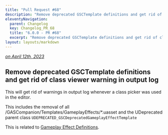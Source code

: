 ```yaml
---
title: "Pull Request #68"
description: "Remove deprecated GSCTemplate definitions and get rid of class viewer warning in output log"
eleventyNavigation:
  parent: Changelog
  key: Changelog_PR_68
  title: "6.0.0 - PR #68"
  excerpt: "Remove deprecated GSCTemplate definitions and get rid of class viewer warning in output log"
layout: layouts/markdown
---
```


*[on April 12th, 2023](https://github.com/GASCompanion/GASCompanion-Plugin/pull/68)*

## Remove deprecated GSCTemplate definitions and get rid of class viewer warning in output log

This will get rid of warnings in output log whenever a class picker was used in the editor.

This includes the removal of all /GASCompanion/Templates/GameplayEffects/\*.uasset and the UDeprecated parent class `UDEPRECATED_GSCDeprecatedGameplayEffectTemplate`

This is related to [Gameplay Effect Definitions](https://gascompanion.github.io/config/ge-definitions/).

